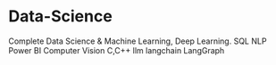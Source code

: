 # Data-Science
Complete Data Science & Machine Learning, Deep Learning.
SQL
NLP
Power BI
Computer Vision
C,C++
llm
langchain
LangGraph 
